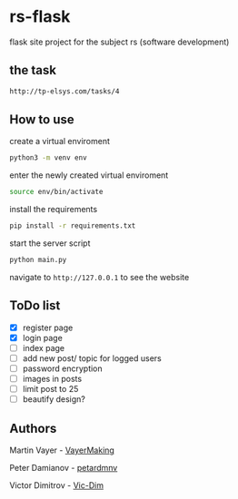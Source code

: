 # rs-flask
flask site project for the subject rs (software development)

## the task

  ```sh
  http://tp-elsys.com/tasks/4
  ```

## How to use

  create a virtual enviroment

  ```sh
  python3 -m venv env
  ```
  enter the newly created virtual enviroment

  ```sh
  source env/bin/activate
  ```
  install the requirements

  ```sh
  pip install -r requirements.txt
  ```

  start the server script

  ```sh
  python main.py
  ```

  navigate to ```http://127.0.0.1``` to see the website

## ToDo list

  - [x] register page
  - [x] login page
  - [ ] index page
  - [ ] add new post/ topic for logged users
  - [ ] password encryption
  - [ ] images in posts
  - [ ] limit post to 25
  - [ ] beautify design?

## Authors

  Martin Vayer - [VayerMaking](https://github.com/VayerMaking)

  Peter Damianov - [petardmnv](https://github.com/petardmnv)

  Victor Dimitrov - [Vic-Dim](https://github.com/Vic-Dim)
